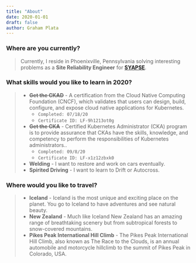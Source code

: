 ```yaml
---
title: "About"
date: 2020-01-01
draft: false
author: Graham Plata
---
```


### Where are you currently?

> Currently, I reside in Phoenixville, Pennsylvania solving interesting problems as a **Site Reliability Engineer** for **[SYAPSE](https://www.syapse.com/)**.

### What skills would you like to learn in 2020?

> - **~~Get the CKAD~~** - A certification from the Cloud Native Computing Foundation (CNCF), which validates that users can design, build, configure, and expose cloud native applications for Kubernetes.
>   - `Completed: 07/18/20`
>   - `Certificate ID: LF-9h1213ot0g`
> - **~~Get the CKA~~** - Certified Kubernetes Administrator (CKA) program is to provide assurance that CKAs have the skills, knowledge, and competency to perform the responsibilities of Kubernetes administrators..
>   - `Completed: 09/8/20`
>   - `Certificate ID: LF-x1z12zbxk0`
> - **Welding** - I want to restore and work on cars eventually.
> - **Spirited Driving** - I want to learn to Drift or Autocross.

### Where would you like to travel?

> - **Iceland** - Iceland is the most unique and exciting place on the planet. You go to Iceland to have adventures and see natural beauty.
> - **New Zealand** - Much like Iceland New Zealand has an amazing range of breathtaking scenery but from subtropical forests to snow-covered mountains.
> - **Pikes Peak International Hill Climb** - The Pikes Peak International Hill Climb, also known as The Race to the Clouds, is an annual automobile and motorcycle hillclimb to the summit of Pikes Peak in Colorado, USA.
